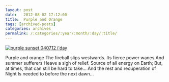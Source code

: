 ```yaml
---
layout: post
date:	2012-08-02 17:12:00
title:  Purple and Orange
tags: [archived-posts]
categories: archives
permalink: /:categories/:year/:month/:day/:title/
---
```

<a href="http://s1264.photobucket.com/albums/jj483/mnypx/?action=view&amp;current=IMG_8354.jpg" target="_blank"><img src="http://i1264.photobucket.com/albums/jj483/mnypx/IMG_8354.jpg" border="0" alt="purple sunset 040712 i'day"></a>


Purple and orange
The fireball slips westwards.
Its fierce power wanes
And summer sufferers
Heave a sigh of relief.
Source of all energy on Earth;
But, at times, that can still be hard to take...
And the rest and recuperation of Night
Is needed to before the next dawn...
